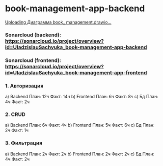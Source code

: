 # book-management-app-backend

[Uploading Диаграмма book_<mxfile host="app.diagrams.net" agent="Mozilla/5.0 (Windows NT 10.0; Win64; x64) AppleWebKit/537.36 (KHTML, like Gecko) Chrome/128.0.0.0 Safari/537.36 OPR/114.0.0.0" version="24.9.1">
  <diagram id="R2lEEEUBdFMjLlhIrx00" name="Page-1">
    <mxGraphModel dx="996" dy="1665" grid="1" gridSize="10" guides="1" tooltips="1" connect="1" arrows="1" fold="1" page="1" pageScale="1" pageWidth="850" pageHeight="1100" math="0" shadow="0" extFonts="Permanent Marker^https://fonts.googleapis.com/css?family=Permanent+Marker">
      <root>
        <mxCell id="0" />
        <mxCell id="1" parent="0" />
        <mxCell id="C-vyLk0tnHw3VtMMgP7b-2" value="Users" style="shape=table;startSize=30;container=1;collapsible=1;childLayout=tableLayout;fixedRows=1;rowLines=0;fontStyle=1;align=center;resizeLast=1;" parent="1" vertex="1">
          <mxGeometry x="450" y="120" width="250" height="180" as="geometry" />
        </mxCell>
        <mxCell id="C-vyLk0tnHw3VtMMgP7b-3" value="" style="shape=partialRectangle;collapsible=0;dropTarget=0;pointerEvents=0;fillColor=none;points=[[0,0.5],[1,0.5]];portConstraint=eastwest;top=0;left=0;right=0;bottom=1;" parent="C-vyLk0tnHw3VtMMgP7b-2" vertex="1">
          <mxGeometry y="30" width="250" height="30" as="geometry" />
        </mxCell>
        <mxCell id="C-vyLk0tnHw3VtMMgP7b-4" value="PK" style="shape=partialRectangle;overflow=hidden;connectable=0;fillColor=none;top=0;left=0;bottom=0;right=0;fontStyle=1;" parent="C-vyLk0tnHw3VtMMgP7b-3" vertex="1">
          <mxGeometry width="30" height="30" as="geometry">
            <mxRectangle width="30" height="30" as="alternateBounds" />
          </mxGeometry>
        </mxCell>
        <mxCell id="C-vyLk0tnHw3VtMMgP7b-5" value="id" style="shape=partialRectangle;overflow=hidden;connectable=0;fillColor=none;top=0;left=0;bottom=0;right=0;align=left;spacingLeft=6;fontStyle=5;" parent="C-vyLk0tnHw3VtMMgP7b-3" vertex="1">
          <mxGeometry x="30" width="220" height="30" as="geometry">
            <mxRectangle width="220" height="30" as="alternateBounds" />
          </mxGeometry>
        </mxCell>
        <mxCell id="C-vyLk0tnHw3VtMMgP7b-6" value="" style="shape=partialRectangle;collapsible=0;dropTarget=0;pointerEvents=0;fillColor=none;points=[[0,0.5],[1,0.5]];portConstraint=eastwest;top=0;left=0;right=0;bottom=0;" parent="C-vyLk0tnHw3VtMMgP7b-2" vertex="1">
          <mxGeometry y="60" width="250" height="30" as="geometry" />
        </mxCell>
        <mxCell id="C-vyLk0tnHw3VtMMgP7b-7" value="FK" style="shape=partialRectangle;overflow=hidden;connectable=0;fillColor=none;top=0;left=0;bottom=0;right=0;fontStyle=1" parent="C-vyLk0tnHw3VtMMgP7b-6" vertex="1">
          <mxGeometry width="30" height="30" as="geometry">
            <mxRectangle width="30" height="30" as="alternateBounds" />
          </mxGeometry>
        </mxCell>
        <mxCell id="C-vyLk0tnHw3VtMMgP7b-8" value="role_id" style="shape=partialRectangle;overflow=hidden;connectable=0;fillColor=none;top=0;left=0;bottom=0;right=0;align=left;spacingLeft=6;" parent="C-vyLk0tnHw3VtMMgP7b-6" vertex="1">
          <mxGeometry x="30" width="220" height="30" as="geometry">
            <mxRectangle width="220" height="30" as="alternateBounds" />
          </mxGeometry>
        </mxCell>
        <mxCell id="C-vyLk0tnHw3VtMMgP7b-9" value="" style="shape=partialRectangle;collapsible=0;dropTarget=0;pointerEvents=0;fillColor=none;points=[[0,0.5],[1,0.5]];portConstraint=eastwest;top=0;left=0;right=0;bottom=0;" parent="C-vyLk0tnHw3VtMMgP7b-2" vertex="1">
          <mxGeometry y="90" width="250" height="30" as="geometry" />
        </mxCell>
        <mxCell id="C-vyLk0tnHw3VtMMgP7b-10" value="" style="shape=partialRectangle;overflow=hidden;connectable=0;fillColor=none;top=0;left=0;bottom=0;right=0;" parent="C-vyLk0tnHw3VtMMgP7b-9" vertex="1">
          <mxGeometry width="30" height="30" as="geometry">
            <mxRectangle width="30" height="30" as="alternateBounds" />
          </mxGeometry>
        </mxCell>
        <mxCell id="C-vyLk0tnHw3VtMMgP7b-11" value="username" style="shape=partialRectangle;overflow=hidden;connectable=0;fillColor=none;top=0;left=0;bottom=0;right=0;align=left;spacingLeft=6;" parent="C-vyLk0tnHw3VtMMgP7b-9" vertex="1">
          <mxGeometry x="30" width="220" height="30" as="geometry">
            <mxRectangle width="220" height="30" as="alternateBounds" />
          </mxGeometry>
        </mxCell>
        <mxCell id="C-vyLk0tnHw3VtMMgP7b-13" value="Roles" style="shape=table;startSize=30;container=1;collapsible=1;childLayout=tableLayout;fixedRows=1;rowLines=0;fontStyle=1;align=center;resizeLast=1;" parent="1" vertex="1">
          <mxGeometry x="450" y="-20" width="250" height="90" as="geometry" />
        </mxCell>
        <mxCell id="C-vyLk0tnHw3VtMMgP7b-14" value="" style="shape=partialRectangle;collapsible=0;dropTarget=0;pointerEvents=0;fillColor=none;points=[[0,0.5],[1,0.5]];portConstraint=eastwest;top=0;left=0;right=0;bottom=1;" parent="C-vyLk0tnHw3VtMMgP7b-13" vertex="1">
          <mxGeometry y="30" width="250" height="30" as="geometry" />
        </mxCell>
        <mxCell id="C-vyLk0tnHw3VtMMgP7b-15" value="PK" style="shape=partialRectangle;overflow=hidden;connectable=0;fillColor=none;top=0;left=0;bottom=0;right=0;fontStyle=1;" parent="C-vyLk0tnHw3VtMMgP7b-14" vertex="1">
          <mxGeometry width="30" height="30" as="geometry">
            <mxRectangle width="30" height="30" as="alternateBounds" />
          </mxGeometry>
        </mxCell>
        <mxCell id="C-vyLk0tnHw3VtMMgP7b-16" value="id" style="shape=partialRectangle;overflow=hidden;connectable=0;fillColor=none;top=0;left=0;bottom=0;right=0;align=left;spacingLeft=6;fontStyle=5;" parent="C-vyLk0tnHw3VtMMgP7b-14" vertex="1">
          <mxGeometry x="30" width="220" height="30" as="geometry">
            <mxRectangle width="220" height="30" as="alternateBounds" />
          </mxGeometry>
        </mxCell>
        <mxCell id="C-vyLk0tnHw3VtMMgP7b-17" value="" style="shape=partialRectangle;collapsible=0;dropTarget=0;pointerEvents=0;fillColor=none;points=[[0,0.5],[1,0.5]];portConstraint=eastwest;top=0;left=0;right=0;bottom=0;" parent="C-vyLk0tnHw3VtMMgP7b-13" vertex="1">
          <mxGeometry y="60" width="250" height="30" as="geometry" />
        </mxCell>
        <mxCell id="C-vyLk0tnHw3VtMMgP7b-18" value="" style="shape=partialRectangle;overflow=hidden;connectable=0;fillColor=none;top=0;left=0;bottom=0;right=0;" parent="C-vyLk0tnHw3VtMMgP7b-17" vertex="1">
          <mxGeometry width="30" height="30" as="geometry">
            <mxRectangle width="30" height="30" as="alternateBounds" />
          </mxGeometry>
        </mxCell>
        <mxCell id="C-vyLk0tnHw3VtMMgP7b-19" value="name" style="shape=partialRectangle;overflow=hidden;connectable=0;fillColor=none;top=0;left=0;bottom=0;right=0;align=left;spacingLeft=6;" parent="C-vyLk0tnHw3VtMMgP7b-17" vertex="1">
          <mxGeometry x="30" width="220" height="30" as="geometry">
            <mxRectangle width="220" height="30" as="alternateBounds" />
          </mxGeometry>
        </mxCell>
        <mxCell id="C-vyLk0tnHw3VtMMgP7b-23" value="Books" style="shape=table;startSize=30;container=1;collapsible=1;childLayout=tableLayout;fixedRows=1;rowLines=0;fontStyle=1;align=center;resizeLast=1;" parent="1" vertex="1">
          <mxGeometry x="120" y="120" width="250" height="210" as="geometry" />
        </mxCell>
        <mxCell id="C-vyLk0tnHw3VtMMgP7b-24" value="" style="shape=partialRectangle;collapsible=0;dropTarget=0;pointerEvents=0;fillColor=none;points=[[0,0.5],[1,0.5]];portConstraint=eastwest;top=0;left=0;right=0;bottom=1;" parent="C-vyLk0tnHw3VtMMgP7b-23" vertex="1">
          <mxGeometry y="30" width="250" height="30" as="geometry" />
        </mxCell>
        <mxCell id="C-vyLk0tnHw3VtMMgP7b-25" value="PK" style="shape=partialRectangle;overflow=hidden;connectable=0;fillColor=none;top=0;left=0;bottom=0;right=0;fontStyle=1;" parent="C-vyLk0tnHw3VtMMgP7b-24" vertex="1">
          <mxGeometry width="30" height="30" as="geometry">
            <mxRectangle width="30" height="30" as="alternateBounds" />
          </mxGeometry>
        </mxCell>
        <mxCell id="C-vyLk0tnHw3VtMMgP7b-26" value="id" style="shape=partialRectangle;overflow=hidden;connectable=0;fillColor=none;top=0;left=0;bottom=0;right=0;align=left;spacingLeft=6;fontStyle=5;" parent="C-vyLk0tnHw3VtMMgP7b-24" vertex="1">
          <mxGeometry x="30" width="220" height="30" as="geometry">
            <mxRectangle width="220" height="30" as="alternateBounds" />
          </mxGeometry>
        </mxCell>
        <mxCell id="C-vyLk0tnHw3VtMMgP7b-27" value="" style="shape=partialRectangle;collapsible=0;dropTarget=0;pointerEvents=0;fillColor=none;points=[[0,0.5],[1,0.5]];portConstraint=eastwest;top=0;left=0;right=0;bottom=0;" parent="C-vyLk0tnHw3VtMMgP7b-23" vertex="1">
          <mxGeometry y="60" width="250" height="30" as="geometry" />
        </mxCell>
        <mxCell id="C-vyLk0tnHw3VtMMgP7b-28" value="" style="shape=partialRectangle;overflow=hidden;connectable=0;fillColor=none;top=0;left=0;bottom=0;right=0;" parent="C-vyLk0tnHw3VtMMgP7b-27" vertex="1">
          <mxGeometry width="30" height="30" as="geometry">
            <mxRectangle width="30" height="30" as="alternateBounds" />
          </mxGeometry>
        </mxCell>
        <mxCell id="C-vyLk0tnHw3VtMMgP7b-29" value="user_id" style="shape=partialRectangle;overflow=hidden;connectable=0;fillColor=none;top=0;left=0;bottom=0;right=0;align=left;spacingLeft=6;" parent="C-vyLk0tnHw3VtMMgP7b-27" vertex="1">
          <mxGeometry x="30" width="220" height="30" as="geometry">
            <mxRectangle width="220" height="30" as="alternateBounds" />
          </mxGeometry>
        </mxCell>
        <mxCell id="fznWFKKVoiXMvI92Jjc7-3" value="" style="edgeStyle=entityRelationEdgeStyle;fontSize=12;html=1;endArrow=ERzeroToMany;startArrow=ERmandOne;rounded=0;entryX=1;entryY=0.5;entryDx=0;entryDy=0;exitX=1;exitY=0.5;exitDx=0;exitDy=0;" parent="1" source="C-vyLk0tnHw3VtMMgP7b-14" target="C-vyLk0tnHw3VtMMgP7b-6" edge="1">
          <mxGeometry width="100" height="100" relative="1" as="geometry">
            <mxPoint x="370" y="300" as="sourcePoint" />
            <mxPoint x="470" y="200" as="targetPoint" />
          </mxGeometry>
        </mxCell>
        <mxCell id="fznWFKKVoiXMvI92Jjc7-4" value="FK" style="shape=partialRectangle;overflow=hidden;connectable=0;fillColor=none;top=0;left=0;bottom=0;right=0;fontStyle=1" parent="1" vertex="1">
          <mxGeometry x="120" y="180" width="30" height="30" as="geometry">
            <mxRectangle width="30" height="30" as="alternateBounds" />
          </mxGeometry>
        </mxCell>
        <mxCell id="fznWFKKVoiXMvI92Jjc7-5" value="" style="edgeStyle=entityRelationEdgeStyle;fontSize=12;html=1;endArrow=ERzeroToMany;startArrow=ERmandOne;rounded=0;entryX=1;entryY=0.5;entryDx=0;entryDy=0;exitX=0;exitY=0.5;exitDx=0;exitDy=0;" parent="1" source="C-vyLk0tnHw3VtMMgP7b-3" target="C-vyLk0tnHw3VtMMgP7b-27" edge="1">
          <mxGeometry width="100" height="100" relative="1" as="geometry">
            <mxPoint x="340" y="310" as="sourcePoint" />
            <mxPoint x="710" y="205" as="targetPoint" />
            <Array as="points">
              <mxPoint x="270" y="300" />
            </Array>
          </mxGeometry>
        </mxCell>
        <mxCell id="fznWFKKVoiXMvI92Jjc7-22" value="email" style="shape=partialRectangle;overflow=hidden;connectable=0;fillColor=none;top=0;left=0;bottom=0;right=0;align=left;spacingLeft=6;" parent="1" vertex="1">
          <mxGeometry x="480" y="240" width="220" height="30" as="geometry">
            <mxRectangle width="220" height="30" as="alternateBounds" />
          </mxGeometry>
        </mxCell>
        <mxCell id="fznWFKKVoiXMvI92Jjc7-23" value="password" style="shape=partialRectangle;overflow=hidden;connectable=0;fillColor=none;top=0;left=0;bottom=0;right=0;align=left;spacingLeft=6;" parent="1" vertex="1">
          <mxGeometry x="480" y="270" width="220" height="30" as="geometry">
            <mxRectangle width="220" height="30" as="alternateBounds" />
          </mxGeometry>
        </mxCell>
        <mxCell id="fznWFKKVoiXMvI92Jjc7-25" value="title" style="shape=partialRectangle;overflow=hidden;connectable=0;fillColor=none;top=0;left=0;bottom=0;right=0;align=left;spacingLeft=6;" parent="1" vertex="1">
          <mxGeometry x="150" y="210" width="220" height="30" as="geometry">
            <mxRectangle width="220" height="30" as="alternateBounds" />
          </mxGeometry>
        </mxCell>
        <mxCell id="fznWFKKVoiXMvI92Jjc7-26" value="author" style="shape=partialRectangle;overflow=hidden;connectable=0;fillColor=none;top=0;left=0;bottom=0;right=0;align=left;spacingLeft=6;" parent="1" vertex="1">
          <mxGeometry x="150" y="240" width="220" height="30" as="geometry">
            <mxRectangle width="220" height="30" as="alternateBounds" />
          </mxGeometry>
        </mxCell>
        <mxCell id="fznWFKKVoiXMvI92Jjc7-28" value="readingStartDate" style="shape=partialRectangle;overflow=hidden;connectable=0;fillColor=none;top=0;left=0;bottom=0;right=0;align=left;spacingLeft=6;" parent="1" vertex="1">
          <mxGeometry x="150" y="270" width="220" height="30" as="geometry">
            <mxRectangle width="220" height="30" as="alternateBounds" />
          </mxGeometry>
        </mxCell>
        <mxCell id="fznWFKKVoiXMvI92Jjc7-29" value="readingEndDate" style="shape=partialRectangle;overflow=hidden;connectable=0;fillColor=none;top=0;left=0;bottom=0;right=0;align=left;spacingLeft=6;" parent="1" vertex="1">
          <mxGeometry x="150" y="300" width="220" height="30" as="geometry">
            <mxRectangle width="220" height="30" as="alternateBounds" />
          </mxGeometry>
        </mxCell>
      </root>
    </mxGraphModel>
  </diagram>
</mxfile>
management.drawio…]()


### Sonarcloud (backend): https://sonarcloud.io/project/overview?id=UladzislauSachyuka_book-management-app-backend
### Sonarcloud (frontend): https://sonarcloud.io/project/overview?id=UladzislauSachyuka_book-management-app-frontend

### 1. Авторизация

а) Backend
  План: 12ч
  Факт: 14ч
b) Frontend 
  План: 6ч
  Факт: 8ч
c) Бд
  План: 4ч
  Факт: 2ч
  
### 2. CRUD

а) Backend
  План: 6ч
  Факт: 4ч
b) Frontend
  План: 5ч
  Факт: 6ч
c) Бд
  План: 2ч
  Факт: 1ч

### 3. Фильтрация

а) Backend
  План: 2ч
  Факт: 2ч
b) Frontend
  План: 2ч
  Факт: 2ч
c) Бд
  План: 4ч
  Факт: 2ч
